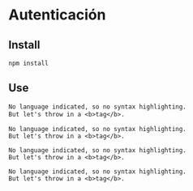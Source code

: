# Autenticación

## Install

```
npm install
```

## Use


```graphql
No language indicated, so no syntax highlighting. 
But let's throw in a <b>tag</b>.
```

```
No language indicated, so no syntax highlighting. 
But let's throw in a <b>tag</b>.
```

```
No language indicated, so no syntax highlighting. 
But let's throw in a <b>tag</b>.
```

```
No language indicated, so no syntax highlighting. 
But let's throw in a <b>tag</b>.
```
